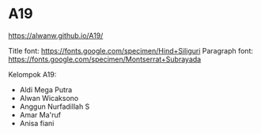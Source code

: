 # A19

https://alwanw.github.io/A19/

Title font: https://fonts.google.com/specimen/Hind+Siliguri
Paragraph font: https://fonts.google.com/specimen/Montserrat+Subrayada

Kelompok A19:
- Aldi Mega Putra
- Alwan Wicaksono
- Anggun Nurfadillah S
- Amar Ma'ruf
- Anisa fiani
